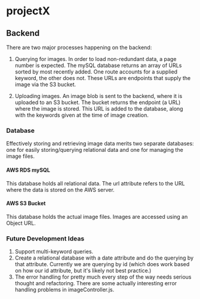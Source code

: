 # projectX

## Backend

There are two major processes happening on the backend:

1. Querying for images. In order to load non-redundant data, a page number is expected. The mySQL database returns an array of URLs sorted by most recently added.
   One route accounts for a supplied keyword, the other does not. These URLs are endpoints that supply the image via the S3 bucket.

2. Uploading images. An image blob is sent to the backend, where it is uploaded to an S3 bucket. The bucket returns the endpoint (a URL) where the image is stored.
   This URL is added to the database, along with the keywords given at the time of image creation.

### Database

Effectively storing and retrieving image data merits two separate databases: one for easily storing/querying relational data and one for managing the image files.

#### AWS RDS mySQL

This database holds all relational data. The url attribute refers to the URL where the data is stored on the AWS server.

#### AWS S3 Bucket

This database holds the actual image files. Images are accessed using an Object URL.

### Future Development Ideas

1. Support multi-keyword queries.
2. Create a relational database with a date attribute and do the querying by that attribute. Currently we are querying by id (which does work based on how our id attribute, but
   it's likely not best practice.)
3. The error handling for pretty much every step of the way needs serious thought and refactoring. There are some actually interesting error handling problems in imageController.js.
